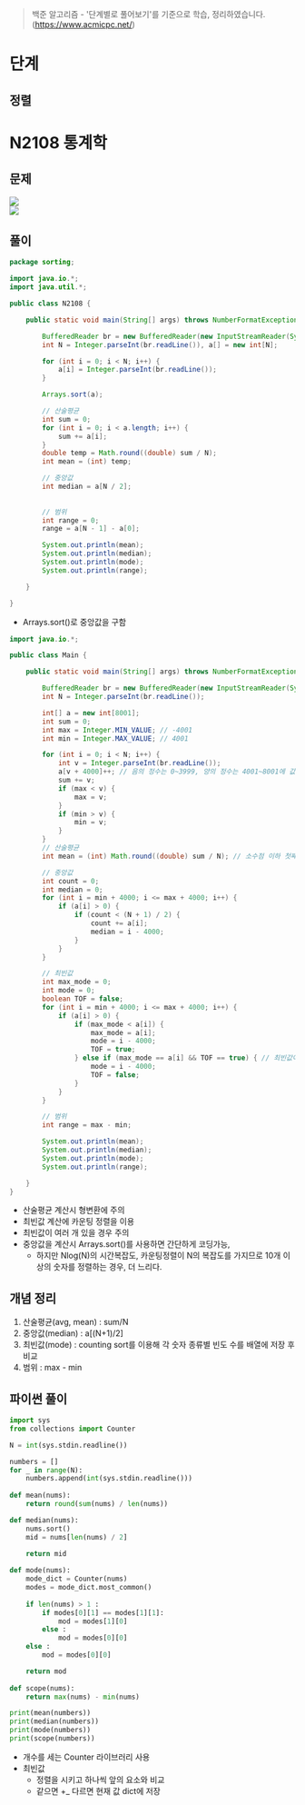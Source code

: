 > 백준 알고리즘 - '단계별로 풀어보기'를 기준으로 학습, 정리하였습니다.(https://www.acmicpc.net/)
# 단계 
## 정렬

# N2108 통계학

## 문제
![](image/2021-12-31-11-05-06.png)  
![](image/2021-12-31-11-05-31.png)

## 풀이 
```java
package sorting;

import java.io.*;
import java.util.*;

public class N2108 {

	public static void main(String[] args) throws NumberFormatException, IOException {

		BufferedReader br = new BufferedReader(new InputStreamReader(System.in));
		int N = Integer.parseInt(br.readLine()), a[] = new int[N];

		for (int i = 0; i < N; i++) {
			a[i] = Integer.parseInt(br.readLine());
		}

		Arrays.sort(a);

		// 산술평균
		int sum = 0;
		for (int i = 0; i < a.length; i++) {
			sum += a[i];
		}
		double temp = Math.round((double) sum / N);
		int mean = (int) temp;

		// 중앙값
		int median = a[N / 2];
		
		
		// 범위
		int range = 0;
		range = a[N - 1] - a[0];

		System.out.println(mean);
		System.out.println(median);
		System.out.println(mode);
		System.out.println(range);

	}

}
```
* Arrays.sort()로 중앙값을 구함

```java
import java.io.*;

public class Main {

	public static void main(String[] args) throws NumberFormatException, IOException {

		BufferedReader br = new BufferedReader(new InputStreamReader(System.in));
		int N = Integer.parseInt(br.readLine());

		int[] a = new int[8001];
		int sum = 0;
		int max = Integer.MIN_VALUE; // -4001
		int min = Integer.MAX_VALUE; // 4001

		for (int i = 0; i < N; i++) {
			int v = Integer.parseInt(br.readLine());
			a[v + 4000]++; // 음의 정수는 0~3999, 양의 정수는 4001~8001에 값의 빈도수 저장
			sum += v;
			if (max < v) {
				max = v;
			}
			if (min > v) {
				min = v;
			}
		}
		// 산술평균
		int mean = (int) Math.round((double) sum / N); // 소수점 이하 첫째 자리 반올림

		// 중앙값
		int count = 0;
		int median = 0;
		for (int i = min + 4000; i <= max + 4000; i++) {
			if (a[i] > 0) {
				if (count < (N + 1) / 2) {
					count += a[i];
					median = i - 4000;
				}
			}
		}

		// 최빈값
		int max_mode = 0;
		int mode = 0;
		boolean TOF = false;
		for (int i = min + 4000; i <= max + 4000; i++) {
			if (a[i] > 0) {
				if (max_mode < a[i]) {
					max_mode = a[i];
					mode = i - 4000;
					TOF = true;
				} else if (max_mode == a[i] && TOF == true) { // 최빈값이 여러 개 있을 때는 두 번째로 작은 값 출력
					mode = i - 4000;
					TOF = false;
				}
			}
		}

		// 범위
		int range = max - min;

		System.out.println(mean);
		System.out.println(median);
		System.out.println(mode);
		System.out.println(range);

	}
}
```
* 산술평균 계산시 형변환에 주의
* 최빈값 계산에 카운팅 정렬을 이용
* 최빈값이 여러 개 있을 경우 주의
* 중앙값을 계산시 Arrays.sort()를 사용하면 간단하게 코딩가능,
  * 하지만 Nlog(N)의 시간복잡도, 카운팅정렬이 N의 복잡도를 가지므로 10개 이상의 숫자를 정렬하는 경우, 더 느리다.

## 개념 정리
1. 산술평균(avg, mean) : sum/N
2. 중앙값(median) : a[(N+1)/2]
3. 최빈값(mode) : counting sort를 이용해 각 숫자 종류별 빈도 수를 배열에 저장 후 비교
4. 범위 : max - min

## 파이썬 풀이
```py
import sys 
from collections import Counter

N = int(sys.stdin.readline())

numbers = []
for _ in range(N):
    numbers.append(int(sys.stdin.readline()))
    
def mean(nums):
    return round(sum(nums) / len(nums))

def median(nums):
    nums.sort()
    mid = nums[len(nums) / 2]
    
    return mid

def mode(nums):
    mode_dict = Counter(nums)
    modes = mode_dict.most_common()    
    
    if len(nums) > 1 : 
        if modes[0][1] == modes[1][1]:
            mod = modes[1][0]
        else : 
            mod = modes[0][0]
    else : 
        mod = modes[0][0]

    return mod
        
def scope(nums):
    return max(nums) - min(nums)

print(mean(numbers))
print(median(numbers))
print(mode(numbers))
print(scope(numbers))
```
* 개수를 세는 Counter 라이브러리 사용
* 최빈값
  * 정렬을 시키고 하나씩 앞의 요소와 비교
  * 같으면 +_ 다르면 현재 값 dict에 저장